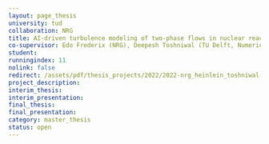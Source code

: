 ```yaml
---
layout: page_thesis
university: tud
collaboration: NRG
title: AI-driven turbulence modeling of two-phase flows in nuclear reactors
co-supervisor: Edo Frederix (NRG), Deepesh Toshniwal (TU Delft, Numerical Analysis)
student:
runningindex: 11
nolink: false
redirect: /assets/pdf/thesis_projects/2022/2022-nrg_heinlein_toshniwal-ai_turbulence_modeling/project_description.pdf
project_description:
interim_thesis:
interim_presentation:
final_thesis:
final_presentation:
category: master_thesis
status: open
---
```

